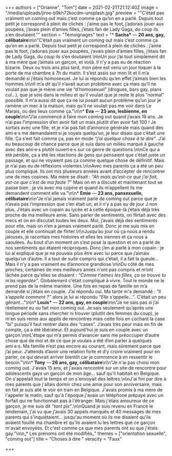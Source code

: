 +++
authors = ["Orianne", "Tom"]
date = 2021-02-21T21:12:40Z
image = "/media/uploads/jiroe-b9kh72kocdm-unsplash.jpg"
preview = "\"C’était pas vraiment un coming out mais c’est comme ça qu’on en a parlé. Depuis tout petit je correspond à plein de clichés : j’aime pas le foot, j’adorais jouer aux poupées, j’avais plein d’amies filles, j’étais fan de Lady Gaga, du coup ils s’en doutaient.\""
section = "Témoignages"
text = "* **Sacha&ast;** — **20 ans, gay, célibataire**\n\n\"C’était pas vraiment un coming out mais c’est comme ça qu’on en a parlé. Depuis tout petit je correspond à plein de clichés : j’aime pas le foot, j’adorais jouer aux poupées, j’avais plein d’amies filles, j’étais fan de Lady Gaga, du coup ils s’en doutaient.\n\nUn jour j’ai tout simplement dit à ma mère que j’aimais un garçon, et voilà. Il n'y a pas eu de réaction bizarre. Deux ou trois ans plus tard, mon père est venu un jour toquer à la porte de ma chambre à 7h du matin. Il s’est assis sur mon lit et il m’a demandé si j’étais homosexuel. Je lui ai répondu qu’en effet j’aimais bien les hommes.\n\nIl m’a dit qu’il n’avait aucun problème avec ça mais qu’il ne voulait pas que je mène une vie “d’homosexuel” (drogues, bars gay, plans cul...), que je sois dans le milieu et qu’il voulait que je reste le plus “normal” possible. Il m'a aussi dit que ça ne lui posait aucun problème qu’un jour je ramène un mec à la maison, mais qu’il ne voulait pas me voir dans Le Marais, ou des lieux comme ça.\"\n\n* **Eva** — **23 ans, lesbienne, en couple**\n\n\"J’ai commencé à faire mon coming out quand j’avais 19 ans. Je n’ai pas l’impression d’en avoir fait un mais plutôt d’en avoir fait 100 ! Je sortais avec une fille, et je n’ai pas fait d’annonce générale mais quand des ami·e·s me demandaient si je voyais quelqu’un, je leur disais que c’était une fille. Ça s’est fait comme ça, pas en mode _“j’ai quelque chose à te dire”_. J’ai eu beaucoup de chance parce que je suis dans un milieu marqué à gauche avec des ami·e·s plutôt ouvert·e·s sur ce genre de questions.\n\nCe qui a été pénible, ça a été les réactions de gens qui pensaient que c’était juste un passage, et qui ne voyaient pas ça comme quelque chose de définitif. Mais je n’ai pas eu de réflexions violentes.\n\nAvec mes parents ça a été un peu plus compliqué. Ils ont mis plusieurs années avant d’accepter de rencontrer une de mes copines. Ma mère se disait : _“Ah mais qu’est-ce que j’ai fait, est-ce que c’est de ma faute ?”_ Mais on en a discuté et maintenant tout se passe bien : je vis avec ma copine et quand ils m’appellent ils me demandent comment elle va.\"\n\n* **Emie** — **23 ans, pansexuelle, célibataire**\n\n\"Je n’ai jamais vraiment parlé de coming out parce que je n’avais pas l’impression que c’en était un, et il n’y a pas eu de jour J non plus. J’étais avec un copain au lycée et à cette époque-là j’étais déjà très proche de ma meilleure amie. Sans parler de sentiments, on flirtait avec des mecs et on en discutait toutes les deux. Moi, j’avais déjà des sentiments pour elle, mais on n’en a jamais vraiment parlé. Donc je me suis mis en couple et elle continuait de flirter.\n\nJusqu’au jour où ça nous a rendu jalouses, je racontais mes histoires et elles les siennes et ça nous a saoulées. Au bout d’un moment on s’est posé la question et on a parlé de nos sentiments qui étaient réciproques. Donc j’en ai parlé à mon copain : je lui ai expliqué que je ne pouvais plus être avec lui parce que j’aimais quelqu’un d’autre. Il a tout de suite compris qui c’était, il a fait la gueule… Mais il n'y a pas vraiment eu d’annonce grandiose.\n\nDu côté de mes proches, certaines de mes meilleurs amies n'ont pas compris et m’ont lâchée parce qu'elles se disaient : _“Comme t’aimes les filles, ça se trouve tu m’as regardée”_. Globalement c'était compliqué à vivre. Tout le monde ne le prend pas de la même manière. Une fois en repas de famille on m’a demandé si j’étais en couple. J’ai répondu oui. Ma tante m'a demandé : _“Il s’appelle comment ?”_ alors je lui ai répondu _“Elle s’appelle…”_. C’était un peu gênant…\"\n\n* **Louis&ast;** — **22 ans, gay, en couple**\n\n\"Je ne sais pas si j’ai réellement eu ou fait mon coming out. Je sais seulement qu’après une longue période sans chercher ni trouver (plutôt des femmes du coup), je m'en suis remis aux applis de rencontres mais cette fois en cochant la case “bi” puisqu’il faut rentrer dans des “cases”. J’avais très peur mais en fin de compte, ça a été libérateur. Et aujourd’hui je suis en couple avec un garçon.\n\nL'étape qui m’a permis d’avancer sans me préoccuper d’autre chose que de moi et de ce que je voulais a été d’en parler à quelques ami·e·s. Ma famille n’est pas encore au courant, mais sûrement parce que j’ai peur. J’attends d’avoir une relation forte et d’y croire vraiment pour en parler, ce qui devrait arriver bientôt car je commence à en ressentir le besoin.\"\n\n* **Tony** — **26 ans, gay, célibataire**\n\n\"Je n'ai pas choisi mon coming out. J'avais 15 ans, et j'avais rencontré sur un site de rencontre pour adolescents gays un garçon de mon âge... sauf qu'il habitait en Belgique. On s'appelait tout le temps et on s'envoyait des lettres.\n\nJ'ai fini par dire à mes parents que j'allais dormir chez une amie pour son anniversaire, mais en fait je suis allé le voir en train en Belgique. J'avais promis à ma mère de l'appeler le matin, sauf qu'à l'époque j'avais un téléphone prépayé avec un forfait qui ne fonctionnait pas à l'étranger. Mais j'étais amoureux de ce garçon, je me suis dit _“tant pis”_.\n\nQuand je suis revenu en France le lendemain, j'ai vu que j'avais 30 appels manqués et 40 messages de mes parents qui s'inquiétaient... jusqu'au moment où ils me disaient qu'ils avaient fouillé ma chambre et qu'ils avaient lu les lettres que ce garçon m'avait envoyées. Et c'est comme ça que mes parents ont su que j'étais gay.\"\n\n_&ast; Les prénoms ont été modifiés_"
themes = ["orientation sexuelle", "coming out"]
title = "Choses à dire "
veracity = "Faux"

+++
